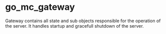 # go_mc_gateway
Gateway contains all state and sub objects responsible for the operation of the server.
It handles startup and gracefull shutdown of the server.
